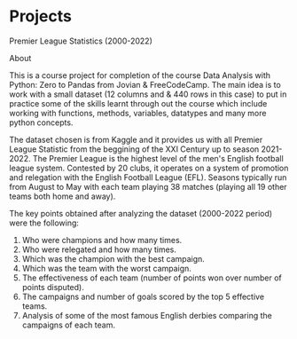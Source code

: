 # Projects

Premier League Statistics (2000-2022)

About

This is a course project for completion of the course Data Analysis with Python: Zero to Pandas from Jovian & FreeCodeCamp. The main idea is to work with a small dataset (12 columns and & 440 rows in this case) to put in practice some of the skills learnt through out the course which include working with functions, methods, variables, datatypes and many more python concepts.

The dataset chosen is from Kaggle and it provides us with all Premier League Statistic from the beggining of the XXI Century up to season 2021-2022. The Premier League is the highest level of the men's English football league system. Contested by 20 clubs, it operates on a system of promotion and relegation with the English Football League (EFL). Seasons typically run from August to May with each team playing 38 matches (playing all 19 other teams both home and away).

The key points obtained after analyzing the dataset (2000-2022 period) were the following:

1) Who were champions and how many times.
2) Who were relegated and how many times.
3) Which was the champion with the best campaign.
4) Which was the team with the worst campaign.
5) The effectiveness of each team (number of points won over number of points disputed).
6) The campaigns and number of goals scored by the top 5 effective teams.
7) Analysis of some of the most famous English derbies comparing the campaigns of each team.

